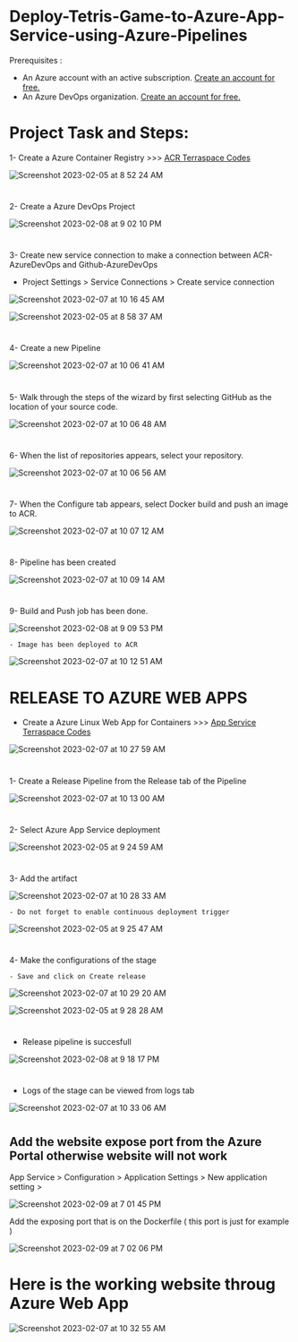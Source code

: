 # Deploy-Tetris-Game-to-Azure-App-Service-using-Azure-Pipelines

Prerequisites :
- An Azure account with an active subscription. <a href="https://azure.microsoft.com/en-us/free/?WT.mc_id=A261C142F" target="_blank">Create an account for free.</a> 
- An Azure DevOps organization. <a href="https://learn.microsoft.com/en-us/azure/devops/pipelines/get-started/pipelines-sign-up?view=azure-devops" target="_blank">Create an account for free.</a> 

# Project Task and Steps:
1- Create a Azure Container Registry >>> <a href="https://github.com/hkaanturgut/azure-devops-apps/tree/main/terraspace%20codes/app/stacks/acr" target="_blank">ACR Terraspace Codes</a> 

![Screenshot 2023-02-05 at 8 52 24 AM](https://user-images.githubusercontent.com/113396342/217688610-006dc446-8ecf-4a3d-b15f-f154b2cf40b5.png)

#

2- Create a Azure DevOps Project 

![Screenshot 2023-02-08 at 9 02 10 PM](https://user-images.githubusercontent.com/113396342/217697901-7371faa5-284e-432c-8173-cc3083a4102a.png)

#

3- Create new service connection to make a connection between ACR-AzureDevOps and Github-AzureDevOps
   
   - Project Settings > Service Connections > Create service connection 

![Screenshot 2023-02-07 at 10 16 45 AM](https://user-images.githubusercontent.com/113396342/217698091-e8d36ac8-954b-4ea1-8967-0e3ac7e1c916.png)

![Screenshot 2023-02-05 at 8 58 37 AM](https://user-images.githubusercontent.com/113396342/217633906-991d0dc1-4bd3-4c3b-8d25-0ad1460d7c16.png)

#

4- Create a new Pipeline 

![Screenshot 2023-02-07 at 10 06 41 AM](https://user-images.githubusercontent.com/113396342/217698276-3d6e0ae1-be89-40b3-a99d-b83a82e271fb.png)

#

5-  Walk through the steps of the wizard by first selecting GitHub as the location of your source code. 

![Screenshot 2023-02-07 at 10 06 48 AM](https://user-images.githubusercontent.com/113396342/217698350-0bc21832-17f0-4985-8518-971a69181a0f.png)

#
6- When the list of repositories appears, select your repository. 

![Screenshot 2023-02-07 at 10 06 56 AM](https://user-images.githubusercontent.com/113396342/217698481-a0c0fbdf-8657-4cb2-9209-f8bd132bcdb7.png)

#

7- When the Configure tab appears, select Docker build and push an image to ACR.

![Screenshot 2023-02-07 at 10 07 12 AM](https://user-images.githubusercontent.com/113396342/217698605-63914cba-6e70-428d-89f4-c4c0252cd8bb.png)
#

8- Pipeline has been created 

![Screenshot 2023-02-07 at 10 09 14 AM](https://user-images.githubusercontent.com/113396342/217698744-de494fe8-dca7-43ff-9bf7-0393bbbc116b.png)
#


9- Build and Push job has been done.

![Screenshot 2023-02-08 at 9 09 53 PM](https://user-images.githubusercontent.com/113396342/217698953-10e72bed-3d7e-4332-b48f-6d3bb5f4086c.png)

    - Image has been deployed to ACR

![Screenshot 2023-02-07 at 10 12 51 AM](https://user-images.githubusercontent.com/113396342/217699093-2832144c-4b11-4820-9e71-69928933fbf2.png)

#

# RELEASE TO AZURE WEB APPS

- Create a Azure Linux Web App for Containers >>> <a href="https://github.com/hkaanturgut/azure-devops-apps/tree/main/terraspace%20codes/app/stacks/angular-app_linux_webapp" target="_blank">App Service Terraspace Codes</a> 

![Screenshot 2023-02-07 at 10 27 59 AM](https://user-images.githubusercontent.com/113396342/217699326-6102f8f5-31eb-48d3-8064-1b843a44de0b.png)
#

1- Create a Release Pipeline from the Release tab of the Pipeline

![Screenshot 2023-02-07 at 10 13 00 AM](https://user-images.githubusercontent.com/113396342/217699430-36baeccd-3727-43b3-9f63-36a8274a0817.png)

#

2- Select Azure App Service deployment

![Screenshot 2023-02-05 at 9 24 59 AM](https://user-images.githubusercontent.com/113396342/217689291-709b0b52-0965-41c0-ac6c-86b159c9e55b.png)
#

3- Add the artifact 

![Screenshot 2023-02-07 at 10 28 33 AM](https://user-images.githubusercontent.com/113396342/217699690-cb696122-85d2-4521-9020-489e584956b4.png)


    - Do not forget to enable continuous deployment trigger
    
![Screenshot 2023-02-05 at 9 25 47 AM](https://user-images.githubusercontent.com/113396342/217689586-f4efccc5-27da-4f75-8984-acd315764d98.png)  
#

4- Make the configurations of the stage 
   
    - Save and click on Create release
    
![Screenshot 2023-02-07 at 10 29 20 AM](https://user-images.githubusercontent.com/113396342/217700018-b595fa64-5747-4e28-bb62-49dac5abf7bb.png)


![Screenshot 2023-02-05 at 9 28 28 AM](https://user-images.githubusercontent.com/113396342/217693477-c924c69f-3152-43ac-8562-1cfd4a5d6be0.png)
#

- Release pipeline is succesfull

![Screenshot 2023-02-08 at 9 18 17 PM](https://user-images.githubusercontent.com/113396342/217700193-2b0216cc-f831-4a3f-af2f-b1f2b3741e89.png)

#

- Logs of the stage can be viewed from logs tab

![Screenshot 2023-02-07 at 10 33 06 AM](https://user-images.githubusercontent.com/113396342/217700238-d49a4047-b27a-494d-96e2-2fd9794d9091.png)

#


## Add the website expose port from the Azure Portal otherwise website will not work
   
   App Service > Configuration > Application Settings > New application setting > 
   
   ![Screenshot 2023-02-09 at 7 01 45 PM](https://user-images.githubusercontent.com/113396342/218096900-4851e758-d2a7-4c03-a361-480c5a02e254.png)

   Add the exposing port that is on the Dockerfile ( this port is just for example )
   
   ![Screenshot 2023-02-09 at 7 02 06 PM](https://user-images.githubusercontent.com/113396342/218097051-68ad3708-9d14-49b8-8815-70d20ec1cd76.png)
#

# Here is the working website throug Azure Web App

![Screenshot 2023-02-07 at 10 32 55 AM](https://user-images.githubusercontent.com/113396342/217700272-a348ff0a-42ee-43a5-81d0-9c5ccdc83c32.png)
#

